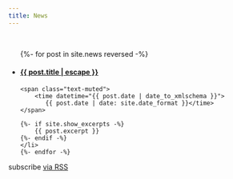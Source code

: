 ```yaml
---
title: News
---
```


<a href="/news.xml"><i class="fas fa-rss fs-1"></i></a>
<br/>
<ul class="list-unstyled">
    {%- for post in site.news reversed -%}
    <li>    
    <h4 class="mt-1">
        <a href="{{ post.url | relative_url }}">
        {{ post.title | escape }}
        </a>
    </h4>
    
    <span class="text-muted">        
        <time datetime="{{ post.date | date_to_xmlschema }}">
           {{ post.date | date: site.date_format }}</time>
    </span>
    
    {%- if site.show_excerpts -%}
        {{ post.excerpt }}
    {%- endif -%}
    </li>
    {%- endfor -%}
</ul>

<p class="rss-subscribe">subscribe <a href="{{ '/feed.xml' | relative_url }}">via RSS</a></p>